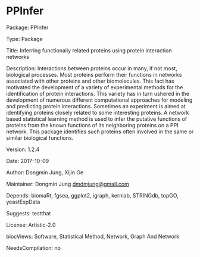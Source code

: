 # PPInfer

Package: PPInfer

Type: Package

Title: Inferring functionally related proteins using protein interaction networks

Description: Interactions between proteins occur in many, if not most, biological processes. Most proteins perform their functions in networks associated with other proteins and other biomolecules. This fact has motivated the development of a variety of experimental methods for the identification of protein interactions. This variety has in turn ushered in the development of numerous different computational approaches for modeling and predicting protein interactions. Sometimes an experiment is aimed at identifying proteins closely related to some interesting proteins. A network based statistical learning method is used to infer the putative functions of proteins from the known functions of its neighboring proteins on a PPI network. This package identifies such proteins often involved in the same or similar biological functions.

Version: 1.2.4

Date: 2017-10-09

Author: Dongmin Jung, Xijin Ge

Maintainer: Dongmin Jung <dmdmjung@gmail.com>

Depends: biomaRt, fgsea, ggplot2, igraph, kernlab, STRINGdb, topGO, yeastExpData

Suggests: testthat

License: Artistic-2.0

biocViews: Software, Statistical Method, Network, Graph And Network

NeedsCompilation: no





